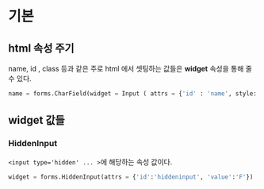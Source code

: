# 기본

## html 속성 주기

name, id , class 등과 같은 주로 html 에서 셋팅하는 값들은 **widget** 속성을 통해 줄 수 있다.

```python
name = forms.CharField(widget = Input ( attrs = {'id' : 'name', style:'width:50%;', 'value' : '이름을 입력하세요'}))
```



## widget 값들

### HiddenInput

`<input type='hidden' ... >`에 해당하는 속성 값이다.

```python
widget = forms.HiddenInput(attrs = {'id':'hiddeninput', 'value':'F'})
```



